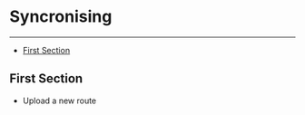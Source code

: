# Syncronising

---

- [First Section](#section-1)

<a name="section-1"></a>
## First Section

- Upload a new route
